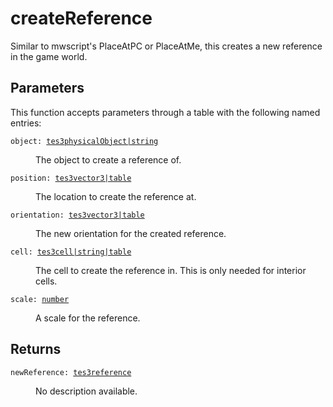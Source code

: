 # createReference

Similar to mwscript's PlaceAtPC or PlaceAtMe, this creates a new reference in the game world.

## Parameters

This function accepts parameters through a table with the following named entries:

<dl class="describe">
<dt><code class="descname">object: <a href="https://mwse.readthedocs.io/en/latest/lua/type/tes3physicalObject|string.html">tes3physicalObject|string</a></code></dt>
<dd>

The object to create a reference of.

</dd>
<dt><code class="descname">position: <a href="https://mwse.readthedocs.io/en/latest/lua/type/tes3vector3|table.html">tes3vector3|table</a></code></dt>
<dd>

The location to create the reference at.

</dd>
<dt><code class="descname">orientation: <a href="https://mwse.readthedocs.io/en/latest/lua/type/tes3vector3|table.html">tes3vector3|table</a></code></dt>
<dd>

The new orientation for the created reference.

</dd>
<dt><code class="descname">cell: <a href="https://mwse.readthedocs.io/en/latest/lua/type/tes3cell|string|table.html">tes3cell|string|table</a></code></dt>
<dd>

The cell to create the reference in. This is only needed for interior cells.

</dd>
<dt><code class="descname">scale: <a href="https://mwse.readthedocs.io/en/latest/lua/type/number.html">number</a></code></dt>
<dd>

A scale for the reference.

</dd>
</dl>

## Returns

<dl class="describe">
<dt><code class="descname">newReference: <a href="https://mwse.readthedocs.io/en/latest/lua/type/tes3reference.html">tes3reference</a></code></dt>
<dd>

No description available.

</dd>
</dl>
